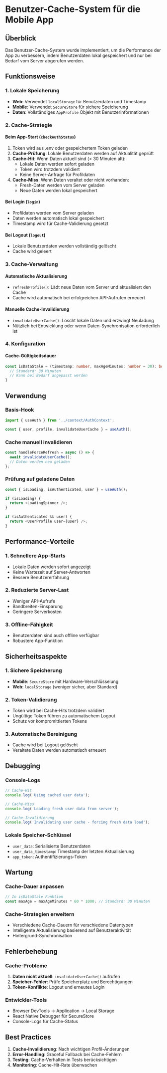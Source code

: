 # Benutzer-Cache-System für die Mobile App

## Überblick

Das Benutzer-Cache-System wurde implementiert, um die Performance der App zu verbessern, indem Benutzerdaten lokal gespeichert und nur bei Bedarf vom Server abgerufen werden.

## Funktionsweise

### 1. Lokale Speicherung
- **Web**: Verwendet `localStorage` für Benutzerdaten und Timestamp
- **Mobile**: Verwendet `SecureStore` für sichere Speicherung
- **Daten**: Vollständiges `AppProfile` Objekt mit Benutzerinformationen

### 2. Cache-Strategie

#### Beim App-Start (`checkAuthStatus`)
1. Token wird aus .env oder gespeichertem Token geladen
2. **Cache-Prüfung**: Lokale Benutzerdaten werden auf Aktualität geprüft
3. **Cache-Hit**: Wenn Daten aktuell sind (< 30 Minuten alt):
   - Lokale Daten werden sofort geladen
   - Token wird trotzdem validiert
   - Keine Server-Anfrage für Profildaten
4. **Cache-Miss**: Wenn Daten veraltet oder nicht vorhanden:
   - Fresh-Daten werden vom Server geladen
   - Neue Daten werden lokal gespeichert

#### Bei Login (`login`)
- Profildaten werden vom Server geladen
- Daten werden automatisch lokal gespeichert
- Timestamp wird für Cache-Validierung gesetzt

#### Bei Logout (`logout`)
- Lokale Benutzerdaten werden vollständig gelöscht
- Cache wird geleert

### 3. Cache-Verwaltung

#### Automatische Aktualisierung
- `refreshProfile()`: Lädt neue Daten vom Server und aktualisiert den Cache
- Cache wird automatisch bei erfolgreichen API-Aufrufen erneuert

#### Manuelle Cache-Invalidierung
- `invalidateUserCache()`: Löscht lokale Daten und erzwingt Neuladung
- Nützlich bei Entwicklung oder wenn Daten-Synchronisation erforderlich ist

### 4. Konfiguration

#### Cache-Gültigkeitsdauer
```typescript
const isDataStale = (timestamp: number, maxAgeMinutes: number = 30): boolean => {
  // Standard: 30 Minuten
  // Kann bei Bedarf angepasst werden
}
```

## Verwendung

### Basis-Hook
```typescript
import { useAuth } from '../context/AuthContext';

const { user, profile, invalidateUserCache } = useAuth();
```

### Cache manuell invalidieren
```typescript
const handleForceRefresh = async () => {
  await invalidateUserCache();
  // Daten werden neu geladen
};
```

### Prüfung auf geladene Daten
```typescript
const { isLoading, isAuthenticated, user } = useAuth();

if (isLoading) {
  return <LoadingSpinner />;
}

if (isAuthenticated && user) {
  return <UserProfile user={user} />;
}
```

## Performance-Vorteile

### 1. Schnellere App-Starts
- Lokale Daten werden sofort angezeigt
- Keine Wartezeit auf Server-Antworten
- Bessere Benutzererfahrung

### 2. Reduzierte Server-Last
- Weniger API-Aufrufe
- Bandbreiten-Einsparung
- Geringere Serverkosten

### 3. Offline-Fähigkeit
- Benutzerdaten sind auch offline verfügbar
- Robustere App-Funktion

## Sicherheitsaspekte

### 1. Sichere Speicherung
- **Mobile**: `SecureStore` mit Hardware-Verschlüsselung
- **Web**: `localStorage` (weniger sicher, aber Standard)

### 2. Token-Validierung
- Token wird bei Cache-Hits trotzdem validiert
- Ungültige Token führen zu automatischem Logout
- Schutz vor kompromittierten Tokens

### 3. Automatische Bereinigung
- Cache wird bei Logout gelöscht
- Veraltete Daten werden automatisch erneuert

## Debugging

### Console-Logs
```javascript
// Cache-Hit
console.log('Using cached user data');

// Cache-Miss
console.log('Loading fresh user data from server');

// Cache-Invalidierung
console.log('Invalidating user cache - forcing fresh data load');
```

### Lokale Speicher-Schlüssel
- `user_data`: Serialisierte Benutzerdaten
- `user_data_timestamp`: Timestamp der letzten Aktualisierung
- `app_token`: Authentifizierungs-Token

## Wartung

### Cache-Dauer anpassen
```typescript
// In isDataStale Funktion
const maxAge = maxAgeMinutes * 60 * 1000; // Standard: 30 Minuten
```

### Cache-Strategien erweitern
- Verschiedene Cache-Dauern für verschiedene Datentypen
- Intelligente Aktualisierung basierend auf Benutzeraktivität
- Hintergrund-Synchronisation

## Fehlerbehebung

### Cache-Probleme
1. **Daten nicht aktuell**: `invalidateUserCache()` aufrufen
2. **Speicher-Fehler**: Prüfe Speicherplatz und Berechtigungen
3. **Token-Konflikte**: Logout und erneutes Login

### Entwickler-Tools
- Browser DevTools → Application → Local Storage
- React Native Debugger für SecureStore
- Console-Logs für Cache-Status

## Best Practices

1. **Cache-Invalidierung**: Nach wichtigen Profil-Änderungen
2. **Error-Handling**: Graceful Fallback bei Cache-Fehlern
3. **Testing**: Cache-Verhalten in Tests berücksichtigen
4. **Monitoring**: Cache-Hit-Rate überwachen
